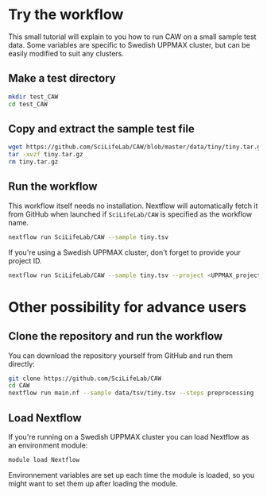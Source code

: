 # Try the workflow
This small tutorial will explain to you how to run CAW on a small sample test data. Some variables are specific to Swedish UPPMAX cluster, but can be easily modified to suit any clusters.

## Make a test directory
```bash
mkdir test_CAW
cd test_CAW
```

## Copy and extract the sample test file
```bash
wget https://github.com/SciLifeLab/CAW/blob/master/data/tiny/tiny.tar.gz?raw=true -O tiny.tar.gz
tar -xvzf tiny.tar.gz
rm tiny.tar.gz
```

## Run the workflow
This workflow itself needs no installation. Nextflow will automatically fetch it from GitHub when launched if `SciLifeLab/CAW` is specified as the workflow name.
```bash
nextflow run SciLifeLab/CAW --sample tiny.tsv
```
If you're using a Swedish UPPMAX cluster, don't forget to provide your project ID.
```bash
nextflow run SciLifeLab/CAW --sample tiny.tsv --project <UPPMAX_project_ID>
```

# Other possibility for advance users

## Clone the repository and run the workflow
You can download the repository yourself from GitHub and run them directly:
```bash
git clone https://github.com/SciLifeLab/CAW
cd CAW
nextflow run main.nf --sample data/tsv/tiny.tsv --steps preprocessing
```

## Load Nextflow
If you're running on a Swedish UPPMAX cluster you can load Nextflow as an environment module:
```bash
module load Nextflow
```
Environnement variables are set up each time the module is loaded, so you might want to set them up after loading the module.
